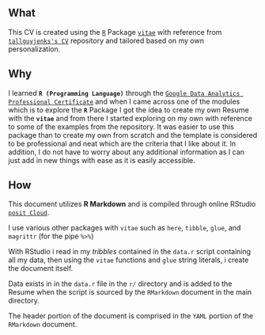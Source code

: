 
## What

This CV is created using the [`R`](https://www.r-project.org/) Package [`vitae`](https://github.com/mitchelloharawild/vitae) with reference from [`tallguyjenks's CV`](https://github.com/tallguyjenks/CV) repository and tailored based on my own personalization.

## Why

I learned **`R (Programming Language)`** through the [`Google Data Analytics Professional Certificate`](https://grow.google/certificates/data-analytics/) and when I came across one of the modules which is to explore the **`R`** Package I got the idea to create my own Resume with the **`vitae`** and from there I started exploring on my own with reference to some of the examples from the repository. It was easier to use this package than to create my own from scratch and the template is considered to be professional and neat which are the criteria that I like about it. In addition, I do not have to worry about any additional information as I can just add in new things with ease as it is easily accessible.

## How

This document utilizes **R Markdown** and is compiled through online RStudio [`posit Cloud`](https://posit.co/).

I use various other packages with `vitae` such as `here`, `tibble`, `glue`, and `magrittr` (for the pipe _`%>%`_)

With RStudio i read in my _tribbles_ contained in the `data.r` script containing all my data, then using the `vitae` functions and `glue` string literals, i create the document itself.

Data exists in in the `data.r` file in the `r/` directory and is added to the Resume when the script is sourced by the `RMarkdown` document in the main directory.

The header portion of the document is comprised in the `YAML` portion of the `RMarkdown` document.
